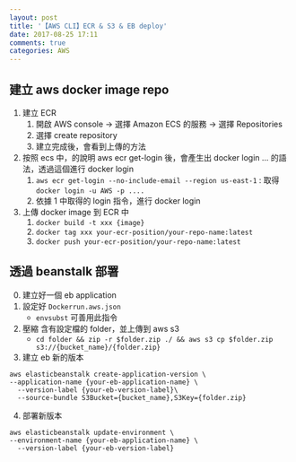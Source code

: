 ```yaml
---
layout: post
title: '【AWS CLI】ECR & S3 & EB deploy'
date: 2017-08-25 17:11
comments: true
categories: AWS
---
```

## 建立 aws docker image repo
1. 建立 ECR 
	1. 開啟 AWS console -> 選擇 Amazon ECS 的服務 -> 選擇 Repositories
	2. 選擇 create repository
	3. 建立完成後，會看到上傳的方法
2. 按照 ecs 中，的說明 aws ecr get-login 後，會產生出 docker login ... 的語法，透過這個進行 docker login
	1. `aws ecr get-login --no-include-email --region us-east-1` : 取得 `docker login -u AWS -p .... `
	2. 依據 1 中取得的 login 指令，進行 docker login
3. 上傳 docker image 到 ECR 中
	1. `docker build -t xxx {image}`
	2. `docker tag xxx your-ecr-position/your-repo-name:latest`
	3. `docker push your-ecr-position/your-repo-name:latest`

## 透過 beanstalk 部署

0. 建立好一個 eb application
1. 設定好 `Dockerrun.aws.json`
	- `envsubst` 可善用此指令
2. 壓縮 含有設定檔的 folder，並上傳到 aws s3
	- `cd folder && zip -r $folder.zip ./ && aws s3 cp $folder.zip s3://{bucket_name}/{folder.zip}`
3. 建立 eb 新的版本
```
aws elasticbeanstalk create-application-version \
--application-name {your-eb-application-name} \
  --version-label {your-eb-version-label}\
  --source-bundle S3Bucket={bucket_name},S3Key={folder.zip}
```
4. 部署新版本
```
aws elasticbeanstalk update-environment \
--environment-name {your-eb-application-name} \
  --version-label {your-eb-version-label}
```